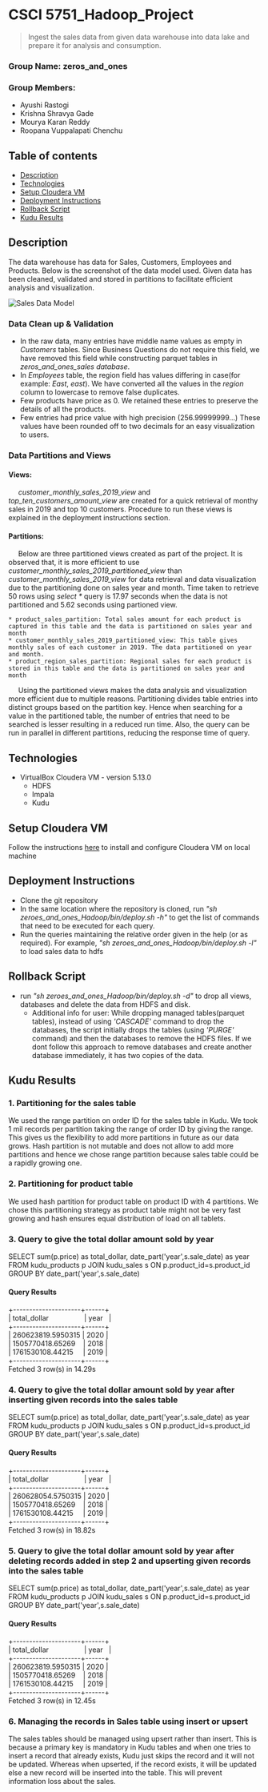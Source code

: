 # CSCI 5751_Hadoop_Project
> Ingest the sales data from given data warehouse into data lake and prepare it for analysis and consumption.

### Group Name: zeros_and_ones

### Group Members: 
* Ayushi Rastogi
* Krishna Shravya Gade
* Mourya Karan Reddy
* Roopana Vuppalapati Chenchu

## Table of contents
* [Description](#Description)
* [Technologies](#technologies)
* [Setup Cloudera VM](#setup-cloudera-vm)
* [Deployment Instructions](#deployment-instructions)
* [Rollback Script](#rollback-script)
* [Kudu Results](#kudu-results)

## Description
The data warehouse has data for Sales, Customers, Employees and Products. Below is the screenshot of the data model used. Given data has been cleaned, validated and stored in partitions to facilitate efficient analysis and visualization. 

   ![Sales Data Model](https://github.com/aiBoss/zeroes_and_ones_Hadoop/blob/master/SalesDataModel.png)
  ### Data Clean up & Validation
  * In the raw data, many entries have middle name values as empty in _Customers_ tables.  Since Business Questions do not require this field, we have removed this field while constructing parquet tables in _zeros_and_ones_sales database_.
  * In _Employees_ table, the region field has values differing in case(for example: _East_, _east_). We have converted all the values in the _region_ column to lowercase to remove false duplicates. 
  * Few products have price as 0. We retained these entries to preserve the details of all the products.
  * Few entries had price value with high precision (256.99999999...) These values have been rounded off to two decimals for an   easy visualization to users. 
  ### Data Partitions and Views
  #### Views:
  &nbsp;&nbsp;&nbsp;&nbsp; _customer_monthly_sales_2019_view_ and _top_ten_customers_amount_view_ are created for a quick retrieval of monthy sales in 2019 and top 10 customers. Procedure to run these views is explained in the deployment instructions section. 
  #### Partitions:
  &nbsp;&nbsp;&nbsp;&nbsp; Below are three partitioned views created as part of the project. It is observed that, it is more efficient to use _customer_monthly_sales_2019_partitioned_view_ than  _customer_monthly_sales_2019_view_ for data retrieval and data visualization due to the partitioning done on sales year and month. Time taken to retrieve 50 rows using _select *_ query is 17.97 seconds when the data is not partitioned and 5.62 seconds using partioned view.
      
    * product_sales_partition: Total sales amount for each product is captured in this table and the data is partitioned on sales year and month
    * customer_monthly_sales_2019_partitioned_view: This table gives monthly sales of each customer in 2019. The data partitioned on year and month.
    * product_region_sales_partition: Regional sales for each product is stored in this table and the data is partitioned on sales year and month
  
  &nbsp;&nbsp;&nbsp;&nbsp; Using the partitioned views makes the data analysis and visualization more efficient due to multiple reasons. Partitioning divides table entries into distinct groups based on the partition key. Hence when searching for a value in the partitioned table, the number of entries that need to be searched is lesser resulting in a reduced run time. Also, the query can be run in parallel in different partitions, reducing the response time of query. 
## Technologies
* VirtualBox Cloudera VM - version 5.13.0
  * HDFS
  * Impala
  * Kudu

## Setup Cloudera VM
Follow the instructions [here](https://github.com/aiBoss/zeroes_and_ones_Hadoop/blob/master/Cloudera%20VM.pdf) to install and configure Cloudera VM on local machine

## Deployment Instructions

* Clone the git repository  
* In the same location where the repository is cloned, run _"sh zeroes_and_ones_Hadoop/bin/deploy.sh -h"_ to get the list of commands that need to be executed for each query.
* Run the queries maintaining the relative order given in the help (or as required). For example, _"sh zeroes_and_ones_Hadoop/bin/deploy.sh -l"_ to load sales data to hdfs

## Rollback Script
* run _"sh zeroes_and_ones_Hadoop/bin/deploy.sh -d"_ to drop all views, databases and delete the data from HDFS and disk.
   * Additional info for user: While dropping managed tables(parquet tables), instead of using _'CASCADE'_ command to drop the databases, the script initially drops the tables (using _'PURGE'_ command) and then the databases to remove the HDFS files. If we dont follow this approach to remove databases and create another database immediately, it has two copies of the data.

## Kudu Results
### 1. Partitioning for the sales table

We used the range partition on order ID for the sales table in Kudu. We took 1 mil records per partition taking the range of order ID by giving the range. This gives us the flexibility to add more partitions in future as our data grows. Hash partition is not mutable and does not allow to add more partitions and hence we chose range partition because sales table could be a rapidly growing one.

### 2. Partitioning for product table

We used hash partition for product table on product ID with 4 partitions. We chose this partitioning strategy as product table might not be very fast growing and hash ensures equal distribution of load on all tablets.
### 3. Query to give the total dollar amount sold by year

SELECT sum(p.price) as total_dollar, date_part('year',s.sale_date) as year FROM kudu_products p JOIN kudu_sales s ON p.product_id=s.product_id GROUP BY date_part('year',s.sale_date)

#### Query Results

+---------------------+------+<br/>
| total_dollar&nbsp;&nbsp;&nbsp;&nbsp;&nbsp;&nbsp;&nbsp;&nbsp;&nbsp;&nbsp;&nbsp;&nbsp;&nbsp;&nbsp;&nbsp;&nbsp;&nbsp;&nbsp;| year&nbsp;&nbsp; |<br/>
+---------------------+------+<br/>
| 260623819.5950315 | 2020 |<br/>
| 1505770418.65269&nbsp;&nbsp;&nbsp;  | 2018 |<br/>
| 1761530108.44215&nbsp;&nbsp;&nbsp;&nbsp;  | 2019 |<br/>
+---------------------+------+<br/>
Fetched 3 row(s) in 14.29s<br/>

### 4. Query to give the total dollar amount sold by year after inserting given records into the sales table

SELECT sum(p.price) as total_dollar, date_part('year',s.sale_date) as year FROM kudu_products p JOIN kudu_sales s ON p.product_id=s.product_id GROUP BY date_part('year',s.sale_date)

#### Query Results

+---------------------+------+<br/>
| total_dollar&nbsp;&nbsp;&nbsp;&nbsp;&nbsp;&nbsp;&nbsp;&nbsp;&nbsp;&nbsp;&nbsp;&nbsp;&nbsp;&nbsp;&nbsp;&nbsp;&nbsp; | year&nbsp;&nbsp; |<br/>
+---------------------+------+<br/>
| 260628054.5750315 | 2020 |<br/>
| 1505770418.65269&nbsp;&nbsp;&nbsp;  | 2018 |<br/>
| 1761530108.44215&nbsp;&nbsp;&nbsp;&nbsp;  | 2019 |<br/>
+---------------------+------+<br/>
Fetched 3 row(s) in 18.82s<br/>

### 5. Query to give the total dollar amount sold by year after deleting records added in step 2 and upserting given records into the sales table

SELECT sum(p.price) as total_dollar, date_part('year',s.sale_date) as year FROM kudu_products p JOIN kudu_sales s ON p.product_id=s.product_id GROUP BY date_part('year',s.sale_date)

#### Query Results

+---------------------+------+<br/>
| total_dollar&nbsp;&nbsp;&nbsp;&nbsp;&nbsp;&nbsp;&nbsp;&nbsp;&nbsp;&nbsp;&nbsp;&nbsp;&nbsp;&nbsp;&nbsp;&nbsp;&nbsp;&nbsp;| year&nbsp;&nbsp; |<br/>
+---------------------+------+<br/>
| 260623819.5950315 | 2020 |<br/>
| 1505770418.65269&nbsp;&nbsp;&nbsp;  | 2018 |<br/>
| 1761530108.44215&nbsp;&nbsp;&nbsp;&nbsp;  | 2019 |<br/>
+---------------------+------+<br/>
Fetched 3 row(s) in 12.45s<br/>

### 6. Managing the records in Sales table using insert or upsert 
The sales tables should be managed using upsert rather than insert. This is because a primary key is mandatory in Kudu tables and when one tries to insert a record that already exists, Kudu just skips the record and it will not be updated. Whereas when upserted, if the record exists, it will be updated else a new record will be inserted into the table. This will prevent information loss about the sales.
